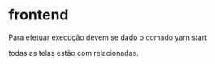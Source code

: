 # frontend

Para efetuar execução devem se dado o comado yarn start 

todas as telas estão com relacionadas. 

